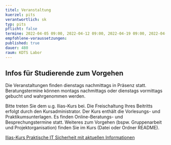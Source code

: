 ```yaml
---
titel: Veranstaltung
kuerzel: pits
verantwortlich: sk
typ: pits
pflicht: false
termine: 2022-04-05 09:00, 2022-04-12 09:00, 2022-04-19 09:00, 2022-04-26 09:00, 2022-05-03 09:00, 2022-05-10 09:00, 2022-05-17 09:00, 2022-05-24 09:00, 2022-05-31 09:00, 2022-06-07 09:00, 2022-06-14 09:00, 2022-06-21 09:00, 2022-06-28 09:00, 2022-07-05 09:00
empfohlene-voraussetzungen: 
published: true
dauer: 480
raum: KDTS Labor
---
```


## Infos für Studierende zum Vorgehen

Die Veranstaltungen finden dienstags nachmittags in Präsenz statt. Beratungstermine können montags nachmittags oder dienstags vormittags gebucht und wahrgenommen werden.

Bitte treten Sie dem u.g. Ilias-Kurs bei. Die Freischaltung Ihres Beitritts erfolgt durch den Kursadministrator. Der Kurs enthält die Vorlesungs- und Praktikumsunterlagen. Es finden Online-Beratungs- und Besprechungstermine statt. Weiteres zum Vorgehen (bspw. Gruppenarbeit und Projektorganisation) finden Sie im Kurs (Datei oder Ordner README).

[Ilias-Kurs Praktische IT Sicherheit mit aktuellen Informationen](https://ilias.th-koeln.de/goto.php?target=crs_772146&client_id=ILIAS_FH_Koeln)